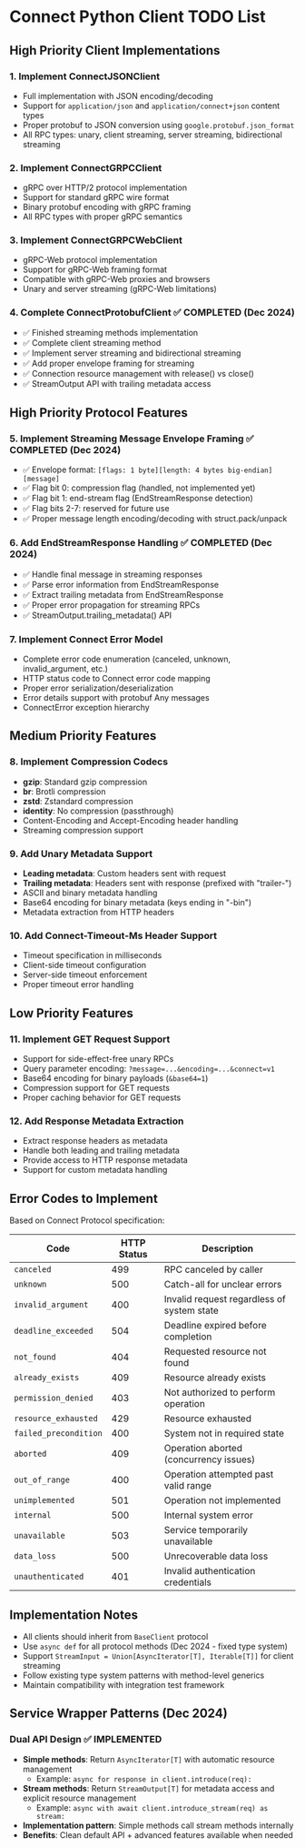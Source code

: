 # Connect Python Client TODO List

## High Priority Client Implementations

### 1. Implement ConnectJSONClient
- Full implementation with JSON encoding/decoding
- Support for `application/json` and `application/connect+json` content types
- Proper protobuf to JSON conversion using `google.protobuf.json_format`
- All RPC types: unary, client streaming, server streaming, bidirectional streaming

### 2. Implement ConnectGRPCClient  
- gRPC over HTTP/2 protocol implementation
- Support for standard gRPC wire format
- Binary protobuf encoding with gRPC framing
- All RPC types with proper gRPC semantics

### 3. Implement ConnectGRPCWebClient
- gRPC-Web protocol implementation  
- Support for gRPC-Web framing format
- Compatible with gRPC-Web proxies and browsers
- Unary and server streaming (gRPC-Web limitations)

### 4. Complete ConnectProtobufClient ✅ COMPLETED (Dec 2024)
- ✅ Finished streaming methods implementation
- ✅ Complete client streaming method
- ✅ Implement server streaming and bidirectional streaming
- ✅ Add proper envelope framing for streaming
- ✅ Connection resource management with release() vs close()
- ✅ StreamOutput API with trailing metadata access

## High Priority Protocol Features

### 5. Implement Streaming Message Envelope Framing ✅ COMPLETED (Dec 2024)
- ✅ Envelope format: `[flags: 1 byte][length: 4 bytes big-endian][message]`
- ✅ Flag bit 0: compression flag (handled, not implemented yet)
- ✅ Flag bit 1: end-stream flag (EndStreamResponse detection)
- ✅ Flag bits 2-7: reserved for future use
- ✅ Proper message length encoding/decoding with struct.pack/unpack

### 6. Add EndStreamResponse Handling ✅ COMPLETED (Dec 2024)
- ✅ Handle final message in streaming responses
- ✅ Parse error information from EndStreamResponse
- ✅ Extract trailing metadata from EndStreamResponse  
- ✅ Proper error propagation for streaming RPCs
- ✅ StreamOutput.trailing_metadata() API

### 7. Implement Connect Error Model
- Complete error code enumeration (canceled, unknown, invalid_argument, etc.)
- HTTP status code to Connect error code mapping
- Proper error serialization/deserialization
- Error details support with protobuf Any messages
- ConnectError exception hierarchy

## Medium Priority Features

### 8. Implement Compression Codecs
- **gzip**: Standard gzip compression
- **br**: Brotli compression  
- **zstd**: Zstandard compression
- **identity**: No compression (passthrough)
- Content-Encoding and Accept-Encoding header handling
- Streaming compression support

### 9. Add Unary Metadata Support
- **Leading metadata**: Custom headers sent with request
- **Trailing metadata**: Headers sent with response (prefixed with "trailer-")
- ASCII and binary metadata handling
- Base64 encoding for binary metadata (keys ending in "-bin")
- Metadata extraction from HTTP headers

### 10. Add Connect-Timeout-Ms Header Support
- Timeout specification in milliseconds
- Client-side timeout configuration
- Server-side timeout enforcement
- Proper timeout error handling

## Low Priority Features

### 11. Implement GET Request Support
- Support for side-effect-free unary RPCs
- Query parameter encoding: `?message=...&encoding=...&connect=v1`
- Base64 encoding for binary payloads (`&base64=1`)
- Compression support for GET requests
- Proper caching behavior for GET requests

### 12. Add Response Metadata Extraction
- Extract response headers as metadata
- Handle both leading and trailing metadata
- Provide access to HTTP response metadata
- Support for custom metadata handling

## Error Codes to Implement

Based on Connect Protocol specification:

| Code | HTTP Status | Description |
|------|-------------|-------------|
| `canceled` | 499 | RPC canceled by caller |
| `unknown` | 500 | Catch-all for unclear errors |
| `invalid_argument` | 400 | Invalid request regardless of system state |
| `deadline_exceeded` | 504 | Deadline expired before completion |
| `not_found` | 404 | Requested resource not found |
| `already_exists` | 409 | Resource already exists |
| `permission_denied` | 403 | Not authorized to perform operation |
| `resource_exhausted` | 429 | Resource exhausted |
| `failed_precondition` | 400 | System not in required state |
| `aborted` | 409 | Operation aborted (concurrency issues) |
| `out_of_range` | 400 | Operation attempted past valid range |
| `unimplemented` | 501 | Operation not implemented |
| `internal` | 500 | Internal system error |
| `unavailable` | 503 | Service temporarily unavailable |
| `data_loss` | 500 | Unrecoverable data loss |
| `unauthenticated` | 401 | Invalid authentication credentials |

## Implementation Notes

- All clients should inherit from `BaseClient` protocol
- Use `async def` for all protocol methods (Dec 2024 - fixed type system)
- Support `StreamInput = Union[AsyncIterator[T], Iterable[T]]` for client streaming
- Follow existing type system patterns with method-level generics
- Maintain compatibility with integration test framework

## Service Wrapper Patterns (Dec 2024)

### Dual API Design ✅ IMPLEMENTED
- **Simple methods**: Return `AsyncIterator[T]` with automatic resource management
  - Example: `async for response in client.introduce(req):`
- **Stream methods**: Return `StreamOutput[T]` for metadata access and explicit resource management
  - Example: `async with await client.introduce_stream(req) as stream:`
- **Implementation pattern**: Simple methods call stream methods internally
- **Benefits**: Clean default API + advanced features available when needed